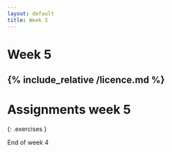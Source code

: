 ```yaml
---
layout: default
title: Week 5
---
```

# Week 5
{% include_relative /licence.md %}
---

# Assignments week 5

{: .exercises }

End of week 4
